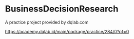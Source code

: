 # BusinessDecisionResearch
A practice project provided by dqlab.com

https://academy.dqlab.id/main/package/practice/284/0?pf=0
